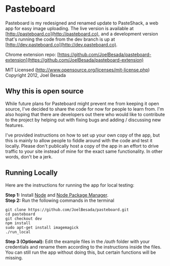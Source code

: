 # Pasteboard
Pasteboard is my redesigned and renamed update to PasteShack, a web app for easy image uploading. The live version is available at [http://pasteboard.co](http://pasteboard.co), and a development version that's running the code from the dev branch is up at [http://dev.pasteboard.co](http://dev.pasteboard.co).

Chrome extension repo: [https://github.com/JoelBesada/pasteboard-extension](https://github.com/JoelBesada/pasteboard-extension)

MIT Licensed (http://www.opensource.org/licenses/mit-license.php)
Copyright 2012, Joel Besada

## Why this is open source
While future plans for Pasteboard might prevent me from keeping it open source, I've decided to share
the code for now for people to learn from. I'm also hoping that there are developers out there
who would like to contribute to the project by helping out with fixing bugs and adding / discussing new features.

I've provided instructions on how to set up your own copy of the app, but this is mainly to allow people
to fiddle around with the code and test it locally. Please don't publically host a copy of the app in an effort
to drive traffic to your site instead of mine for the exact same functionality. In other words, don't be a jerk.

## Running Locally
Here are the instructions for running the app for local testing:

__Step 1:__ Install [Node](http://nodejs.org/) and [Node Package Manager](https://npmjs.org/).  
__Step 2:__ Run the following commands in the terminal  
```
git clone https://github.com/JoelBesada/pasteboard.git
cd pasteboard
git checkout dev
npm install
sudo apt-get install imagemagick
./run_local
```
__Step 3 (Optional):__ Edit the example files in the _/auth_ folder with your credentials and rename them according to
the instructions inside the files. You can still run the app without doing this, but certain functions will be missing.
